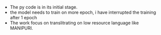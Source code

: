 * The py code is in its initial stage.
* the model needs to train on more epoch, i have interrupted the training after 1 epoch
* The work focus on translitrating on low resource language like MANIPURI.
